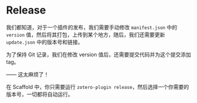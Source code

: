 # Release

我们都知道，对于一个插件的发布，我们需要手动修改 `manifest.json` 中的 `version` 值，然后将其打包，上传到某个地方，随后，我们还需要更新 `update.json` 中的版本号和链接。

为了保持 Git 记录，我们在修改 version 值后，还需要提交代码并为这个提交添加 tag。

—— 这太麻烦了！

在 Scaffold 中，你只需要运行 `zotero-plugin release`，然后选择一个你需要的版本号，一切都将自动运行。
